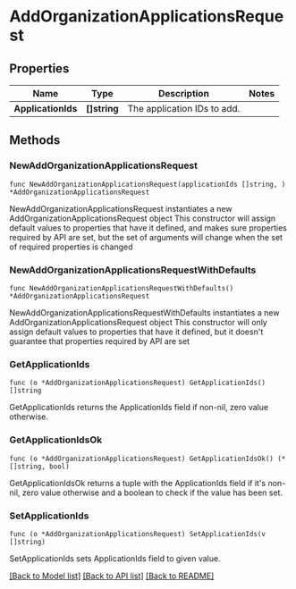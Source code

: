 # AddOrganizationApplicationsRequest

## Properties

Name | Type | Description | Notes
------------ | ------------- | ------------- | -------------
**ApplicationIds** | **[]string** | The application IDs to add. | 

## Methods

### NewAddOrganizationApplicationsRequest

`func NewAddOrganizationApplicationsRequest(applicationIds []string, ) *AddOrganizationApplicationsRequest`

NewAddOrganizationApplicationsRequest instantiates a new AddOrganizationApplicationsRequest object
This constructor will assign default values to properties that have it defined,
and makes sure properties required by API are set, but the set of arguments
will change when the set of required properties is changed

### NewAddOrganizationApplicationsRequestWithDefaults

`func NewAddOrganizationApplicationsRequestWithDefaults() *AddOrganizationApplicationsRequest`

NewAddOrganizationApplicationsRequestWithDefaults instantiates a new AddOrganizationApplicationsRequest object
This constructor will only assign default values to properties that have it defined,
but it doesn't guarantee that properties required by API are set

### GetApplicationIds

`func (o *AddOrganizationApplicationsRequest) GetApplicationIds() []string`

GetApplicationIds returns the ApplicationIds field if non-nil, zero value otherwise.

### GetApplicationIdsOk

`func (o *AddOrganizationApplicationsRequest) GetApplicationIdsOk() (*[]string, bool)`

GetApplicationIdsOk returns a tuple with the ApplicationIds field if it's non-nil, zero value otherwise
and a boolean to check if the value has been set.

### SetApplicationIds

`func (o *AddOrganizationApplicationsRequest) SetApplicationIds(v []string)`

SetApplicationIds sets ApplicationIds field to given value.



[[Back to Model list]](../README.md#documentation-for-models) [[Back to API list]](../README.md#documentation-for-api-endpoints) [[Back to README]](../README.md)


